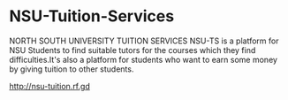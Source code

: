 # NSU-Tuition-Services

NORTH SOUTH UNIVERSITY TUITION SERVICES NSU-TS is a platform for NSU Students to find suitable tutors for the courses which they find difficulties.It's also a platform for students who want to earn some money by giving tuition to other students.

http://nsu-tuition.rf.gd
